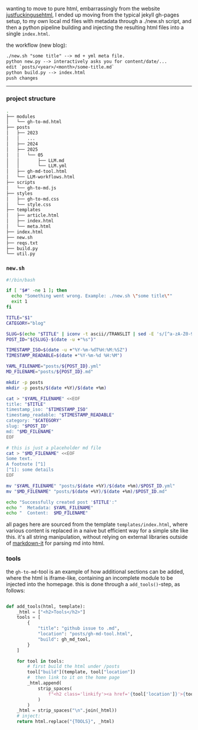 wanting to move to pure html, embarrassingly from the website [justfuckingusehtml](https://justfuckingusehtml.com/), I ended up moving from the typical jekyll gh-pages setup, to my own local md files with metadata through a ./new.sh script, and then a python pipeline building and injecting the resulting html files into a single `index.html`.

the workflow (new blog):

```txt
./new.sh "some title" --> md + yml meta file.
python new.py --> interactively asks you for content/date/...
edit `posts/<year>/<month>/some-title.md`
python build.py --> index.html
push changes
```
___

### project structure
```bash
.
├── modules
│   └── gh-to-md.html
├── posts
│   ├── 2023
│   │   ...
│   ├── 2024
│   ├── 2025
│   │   └── 05
│   │       ├── LLM.md
│   │       └── LLM.yml
│   ├── gh-md-tool.html
│   └── LLM-workflows.html
├── scripts
│   └── gh-to-md.js
├── styles
│   ├── gh-to-md.css
│   └── style.css
├── templates
│   ├── article.html
│   ├── index.html
│   └── meta.html
├── index.html
├── new.sh
├── reqs.txt
├── build.py
└── util.py
```

### `new.sh`
```bash
#!/bin/bash

if [ "$#" -ne 1 ]; then
  echo "Something went wrong. Example: ./new.sh \"some title\""
  exit 1
fi

TITLE="$1"
CATEGORY="blog"

SLUG=$(echo "$TITLE" | iconv -t ascii//TRANSLIT | sed -E 's/[^a-zA-Z0-9]+/-/g' | sed -E 's/^-+|-+$//g' | tr '[:upper:]' '[:lower:]')
POST_ID="${SLUG}-$(date -u +"%s")"

TIMESTAMP_ISO=$(date -u +"%Y-%m-%dT%H:%M:%SZ")
TIMESTAMP_READABLE=$(date +"%Y-%m-%d %H:%M")

YAML_FILENAME="posts/${POST_ID}.yml"
MD_FILENAME="posts/${POST_ID}.md"

mkdir -p posts
mkdir -p posts/$(date +%Y)/$(date +%m)

cat > "$YAML_FILENAME" <<EOF
title: "$TITLE"
timestamp_iso: "$TIMESTAMP_ISO"
timestamp_readable: "$TIMESTAMP_READABLE"
category: "$CATEGORY"
slug: "$POST_ID"
md: "$MD_FILENAME"
EOF

# this is just a placeholder md file
cat > "$MD_FILENAME" <<EOF
Some text.
A footnote [^1]
[^1]: some details
EOF

mv "$YAML_FILENAME" "posts/$(date +%Y)/$(date +%m)/$POST_ID.yml"
mv "$MD_FILENAME" "posts/$(date +%Y)/$(date +%m)/$POST_ID.md"

echo "Successfully created post '$TITLE':"
echo "  Metadata: $YAML_FILENAME"
echo "  Content:  $MD_FILENAME"
```

all pages here are sourced from the template `templates/index.html`, where various content is replaced in a naive but efficient way for a simple site like this. it's all string manipulation, without relying on external libraries outside of [markdown-it](https://github.com/markdown-it/markdown-it) for parsing md into html.

### tools
the `gh-to-md`-tool is an example of how additional sections can be added, where the html is iframe-like, containing an incomplete module to be injected into the homepage. this is done through a `add_tools()`-step, as follows:

```python

def add_tools(html, template):
    _html = ["<h2>Tools</h2>"]
    tools = [
        {
            "title": "github issue to .md",
            "location": "posts/gh-md-tool.html",
            "build": gh_md_tool,
        }
    ]

    for tool in tools:
        # first build the html under /posts
        tool["build"](template, tool["location"])
        #  then link to it on the home page
        _html.append(
            strip_spaces(
                f"<h2 class='linkify'><a href='{tool['location']}'>{tool['title']}</a></h2>"
            )
        )
    _html = strip_spaces("\n".join(_html))
    # inject:
    return html.replace("{TOOLS}", _html)
```
